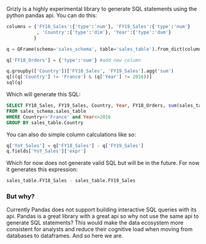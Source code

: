 Grizly is a highly experimental library to generate SQL statements using the python pandas api. You can do this:

```python
columns = {'FY18_Sales':{'type':'num'}, 'FY19_Sales':{'type':'num'}
           , 'Country':{'type':'dim'}, 'Year':{'type':'dum'}
          }

q = QFrame(schema='sales_schema', table='sales_table').from_dict(columns)

q['FY18_Orders'] = {'type':'num'} #add new column

q.groupby(['Country'])['FY18_Sales', 'FY19_Sales'].agg('sum')
q[((q['Country'] != 'France') & (q['Year'] != 2016))]
sql(q)
```
Which will generate this SQL:
```sql
SELECT FY18_Sales, FY19_Sales, Country, Year, FY18_Orders, sum(sales_table.FY18_Sales), sum(sales_table.FY19_Sales) 
FROM sales_schema.sales_table 
WHERE Country<>'France' and Year<>2016 
GROUP BY sales_table.Country
```
You can also do simple column calculations like so:

```python
q['YoY_Sales'] = q['FY18_Sales'] - q['FY19_Sales']
q.fields['YoY_Sales']['expr']
```
Which for now does not generate valid SQL but will be in the future. For now it generates this expression:

```sql
sales_table.FY18_Sales - sales_table.FY19_Sales
```
### But why?
Currently Pandas does not support building interactive SQL queries with its api. Pandas is a great library with a great api so why not use the same api to generate SQL statements? This would make the data ecosystem more consistent for analysts and reduce their cognitive load when moving from databases to dataframes. And so here we are.

